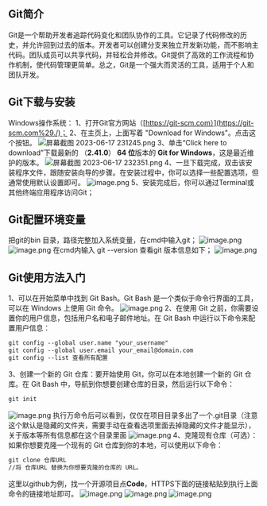 ## Git简介
Git是一个帮助开发者追踪代码变化和团队协作的工具。它记录了代码修改的历史，并允许回到过去的版本。开发者可以创建分支来独立开发新功能，而不影响主代码。团队成员可以共享代码，并轻松合并修改。Git提供了高效的工作流程和协作机制，使代码管理更简单。总之，Git是一个强大而灵活的工具，适用于个人和团队开发。
## Git下载与安装
Windows操作系统：
1、打开Git官方网站（[https://git-scm.com）](https://git-scm.com%29./)；
2、在主页上，上面写着 "Download for Windows"。点击这个按钮。
![屏幕截图 2023-06-17 231245.png](https://cdn.nlark.com/yuque/0/2023/png/33625181/1687014848705-800880bf-8434-4af6-8319-eed12291433d.png#averageHue=%23eae9e0&clientId=u36569ee6-8028-4&from=paste&height=697&id=hzFF1&originHeight=1046&originWidth=1859&originalType=binary&ratio=1.5&rotation=0&showTitle=false&size=1468599&status=done&style=none&taskId=u3441fe55-1d03-4c4b-bd19-a028c067d37&title=&width=1239.3333333333333)
3、单击“Click here to download”下载最新的 （**2.41.0**） **64 位**版本的 **Git for Windows**，这是最近维护的版本。
![屏幕截图 2023-06-17 232351.png](https://cdn.nlark.com/yuque/0/2023/png/33625181/1687015506517-7770c062-72b5-4995-a0d8-412e65185646.png#averageHue=%23f2f1eb&clientId=u8c5280f2-7182-4&from=paste&height=705&id=u811f2573&originHeight=1058&originWidth=1847&originalType=binary&ratio=1.5&rotation=0&showTitle=false&size=1071135&status=done&style=none&taskId=u352babff-cd77-4603-8bf6-eaac6e8d6bf&title=&width=1231.3333333333333)
4、一旦下载完成，双击该安装程序文件，跟随安装向导的步骤。在安装过程中，你可以选择一些配置选项，但通常使用默认设置即可。
![image.png](https://cdn.nlark.com/yuque/0/2023/png/33625181/1687016344986-8315e34b-10b5-42c9-9a19-34c0303b7b31.png#averageHue=%23f1eeeb&clientId=u8c5280f2-7182-4&from=paste&height=380&id=u7f49068c&originHeight=570&originWidth=736&originalType=binary&ratio=1.5&rotation=0&showTitle=false&size=43256&status=done&style=none&taskId=ud88d82fe-b41e-4fd7-9882-dfe5d152995&title=&width=490.6666666666667)
5、安装完成后，你可以通过Terminal或其他终端应用程序访问Git；
## Git配置环境变量
把git的bin 目录，路径完整加入系统变量，在cmd中输入git；
![image.png](https://cdn.nlark.com/yuque/0/2023/png/33625181/1687156925165-a30fd5bd-be03-4ab7-b497-56e940448216.png#averageHue=%23f2f2f1&clientId=u8c5280f2-7182-4&from=paste&height=161&id=u40ac5b2e&originHeight=241&originWidth=1014&originalType=binary&ratio=1.5&rotation=0&showTitle=false&size=12096&status=done&style=none&taskId=u5f00983f-e0ea-4d9a-bc2d-309c9790920&title=&width=676)
![image.png](https://cdn.nlark.com/yuque/0/2023/png/33625181/1687157042598-7d17b5c6-479d-41b6-ab2d-a5975667cccc.png#averageHue=%23151515&clientId=u8c5280f2-7182-4&from=paste&height=619&id=ube978771&originHeight=929&originWidth=1221&originalType=binary&ratio=1.5&rotation=0&showTitle=false&size=104257&status=done&style=none&taskId=u37e126e0-2f46-4360-b7d8-ad0af1b8e9d&title=&width=814)
在cmd内输入 git --version 查看git 版本信息如下；
![image.png](https://cdn.nlark.com/yuque/0/2023/png/33625181/1687157205256-21f94e50-40fe-4606-8224-c5d19f5d5257.png#averageHue=%23171717&clientId=u8c5280f2-7182-4&from=paste&height=212&id=KAm9a&originHeight=318&originWidth=847&originalType=binary&ratio=1.5&rotation=0&showTitle=false&size=24857&status=done&style=none&taskId=u222b420e-b837-4f3f-94e4-ebf1186493f&title=&width=564.6666666666666)
## Git使用方法入门
1、可以在开始菜单中找到 Git Bash。Git Bash 是一个类似于命令行界面的工具，可以在 Windows 上使用 Git 命令。
![image.png](https://cdn.nlark.com/yuque/0/2023/png/33625181/1687157743335-e720df27-8c54-44ef-8f27-8b2c253cbf45.png#averageHue=%23f2f2f2&clientId=u8c5280f2-7182-4&from=paste&height=427&id=ua4462284&originHeight=640&originWidth=1084&originalType=binary&ratio=1.5&rotation=0&showTitle=false&size=313296&status=done&style=none&taskId=u8bf36a1b-053c-4774-8ace-474a9f2f9bf&title=&width=722.6666666666666)
2、在使用 Git 之前，你需要设置你的用户信息，包括用户名和电子邮件地址。在 Git Bash 中运行以下命令来配置用户信息：
```xml
git config --global user.name "your_username"
git config --global user.email your_email@domain.com
git config --list 查看所有配置
```
3、创建一个新的 Git 仓库：要开始使用 Git，你可以在本地创建一个新的 Git 仓库。在 Git Bash 中，导航到你想要创建仓库的目录，然后运行以下命令：
```xml
git init
```
![image.png](https://cdn.nlark.com/yuque/0/2023/png/33625181/1687158544503-76c80ad7-02a8-4f54-b8f4-6f43da8dc7c9.png#averageHue=%231b1b1a&clientId=u8c5280f2-7182-4&from=paste&height=148&id=ua78b1780&originHeight=222&originWidth=896&originalType=binary&ratio=1.5&rotation=0&showTitle=false&size=17061&status=done&style=none&taskId=u9e92dda2-51ed-4673-9140-d59865cbe52&title=&width=597.3333333333334)
执行万命令后可以看到，仅仅在项目目录多出了一个.git目录（注意这个默认是隐藏的文件夹，需要手动在查看选项里面去掉隐藏的文件才能显示），关于版本等所有信息都在这个目录里面
![image.png](https://cdn.nlark.com/yuque/0/2023/png/33625181/1687159245265-c440658d-f85b-4628-86f9-7612d3d64a23.png#averageHue=%23fdfcfb&clientId=u8c5280f2-7182-4&from=paste&height=201&id=uac4000e2&originHeight=301&originWidth=1357&originalType=binary&ratio=1.5&rotation=0&showTitle=false&size=24566&status=done&style=none&taskId=uf572ad45-8177-4207-be64-0d305c7f42f&title=&width=904.6666666666666)
4、克隆现有仓库（可选）：如果你想要克隆一个现有的 Git 仓库到你的本地，可以使用以下命令：
```xml
git clone 仓库URL
//将 仓库URL 替换为你想要克隆的仓库的 URL。
```
这里以github为例，找一个开源项目点**Code**，HTTPS下面的链接粘贴到执行上面命令的链接地址即可。
![image.png](https://cdn.nlark.com/yuque/0/2023/png/33625181/1687159542365-1fae0abe-bc59-4df3-8f96-73ce8cfad7ed.png#averageHue=%23dbb380&clientId=u8c5280f2-7182-4&from=paste&height=713&id=u48865206&originHeight=1070&originWidth=1891&originalType=binary&ratio=1.5&rotation=0&showTitle=false&size=159710&status=done&style=none&taskId=u8412d76a-b0c7-49e4-aaa0-076977b04ee&title=&width=1260.6666666666667)
![image.png](https://cdn.nlark.com/yuque/0/2023/png/33625181/1687161515814-97eb29ba-54fa-43d4-9c34-a7ab31d006a3.png#averageHue=%230b0a09&clientId=u8c5280f2-7182-4&from=paste&height=339&id=uea0bdc95&originHeight=509&originWidth=899&originalType=binary&ratio=1.5&rotation=0&showTitle=false&size=51510&status=done&style=none&taskId=u4626a985-8287-4a8d-8aad-09fad125b19&title=&width=599.3333333333334)
![image.png](https://cdn.nlark.com/yuque/0/2023/png/33625181/1687161544168-a7343101-be0d-417e-8e01-c34a810d5c5f.png#averageHue=%23fcfcfb&clientId=u8c5280f2-7182-4&from=paste&height=267&id=u984c513b&originHeight=400&originWidth=1230&originalType=binary&ratio=1.5&rotation=0&showTitle=false&size=31451&status=done&style=none&taskId=u61cc00f4-297f-4795-8d08-7a9d22f15c5&title=&width=820)
